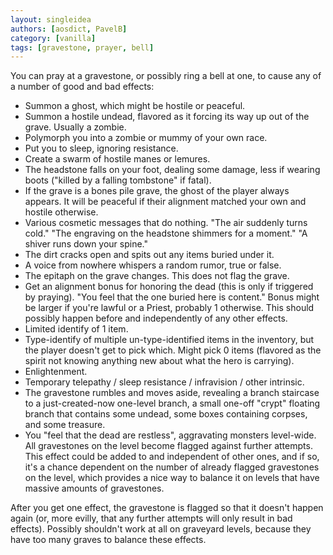 ```yaml
---
layout: singleidea
authors: [aosdict, PavelB]
category: [vanilla]
tags: [gravestone, prayer, bell]
---
```

You can pray at a gravestone, or possibly ring a bell at one, to cause any of a number of good and bad effects:
* Summon a ghost, which might be hostile or peaceful.
* Summon a hostile undead, flavored as it forcing its way up out of the grave. Usually a zombie.
* Polymorph you into a zombie or mummy of your own race.
* Put you to sleep, ignoring resistance.
* Create a swarm of hostile manes or lemures.
* The headstone falls on your foot, dealing some damage, less if wearing boots ("killed by a falling tombstone" if fatal).
* If the grave is a bones pile grave, the ghost of the player always appears. It will be peaceful if their alignment matched your own and hostile otherwise.
* Various cosmetic messages that do nothing. "The air suddenly turns cold." "The engraving on the headstone shimmers for a moment." "A shiver runs down your spine."
* The dirt cracks open and spits out any items buried under it.
* A voice from nowhere whispers a random rumor, true or false.
* The epitaph on the grave changes. This does not flag the grave.
* Get an alignment bonus for honoring the dead (this is only if triggered by praying). "You feel that the one buried here is content." Bonus might be larger if you're lawful or a Priest, probably 1 otherwise. This should possibly happen before and independently of any other effects.
* Limited identify of 1 item.
* Type-identify of multiple un-type-identified items in the inventory, but the player doesn't get to pick which. Might pick 0 items (flavored as the spirit not knowing anything new about what the hero is carrying).
* Enlightenment.
* Temporary telepathy / sleep resistance / infravision / other intrinsic.
* The gravestone rumbles and moves aside, revealing a branch staircase to a just-created-now one-level branch, a small one-off "crypt" floating branch that contains some undead, some boxes containing corpses, and some treasure.
* You "feel that the dead are restless", aggravating monsters level-wide. All gravestones on the level become flagged against further attempts. This effect could be added to and independent of other ones, and if so, it's a chance dependent on the number of already flagged gravestones on the level, which provides a nice way to balance it on levels that have massive amounts of gravestones.

After you get one effect, the gravestone is flagged so that it doesn't happen again (or, more evilly, that any further attempts will only result in bad effects). Possibly shouldn't work at all on graveyard levels, because they have too many graves to balance these effects.
